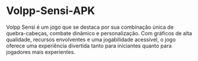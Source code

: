 # Volpp-Sensi-APK
Volpp Sensi é um jogo que se destaca por sua combinação única de quebra-cabeças, combate dinâmico e personalização. Com gráficos de alta qualidade, recursos envolventes e uma jogabilidade acessível, o jogo oferece uma experiência divertida tanto para iniciantes quanto para jogadores mais experientes. 
